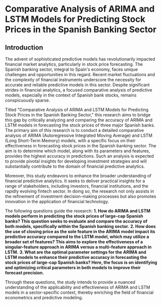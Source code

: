 # Comparative Analysis of ARIMA and LSTM Models for Predicting Stock Prices in the Spanish Banking Sector


## Introduction
The advent of sophisticated predictive models has revolutionarily impacted financial market analytics, particularly in stock price forecasting. The Spanish banking sector, integral to Spain's economy, faces unique challenges and opportunities in this regard. Recent market fluctuations and the complexity of financial instruments underscore the necessity for accurate and reliable predictive models in this sector. Despite significant strides in financial analytics, a focused comparative analysis of predictive models, especially in the context of Spanish bank stocks, remains conspicuously sparse.
 
Titled "Comparative Analysis of ARIMA and LSTM Models for Predicting Stock Prices in the Spanish Banking Sector," this research aims to bridge this gap by critically analyzing and comparing the accuracy of ARIMA and LSTM models in forecasting the stock prices of three major Spanish banks. The primary aim of this research is to conduct a detailed comparative analysis of ARIMA (Autoregressive Integrated Moving Average) and LSTM (Long Short-Term Memory) models, with a specific focus on their effectiveness in forecasting stock prices in the Spanish banking sector. The aim is to determine which model, along with its parameters and features, provides the highest accuracy in predictions. Such an analysis is expected to provide pivotal insights for developing investment strategies and will substantially contribute to the domain of financial predictive analytics.
 
Moreover, this study endeavors to enhance the broader understanding of financial predictive analytics. It seeks to deliver practical insights for a range of stakeholders, including investors, financial institutions, and the rapidly evolving fintech sector. In doing so, the research not only assists in the refinement of investment decision-making processes but also promotes innovation in the application of financial technology.
 
The following questions guide the research:
**1. How do ARIMA and LSTM models perform in predicting the stock prices of large-cap Spanish banks? This question seeks to evaluate and compare the accuracy of both models, specifically within the Spanish banking sector.**
**2. How does the use of closing price as the sole feature in the ARIMA model impact its predictive accuracy compared to the LSTM model, which may utilize a broader set of features? This aims to explore the effectiveness of a singular-feature approach in ARIMA versus a multi-feature approach in LSTM.**
**3. What are the optimal parameter settings for the ARIMA and LSTM models to enhance their predictive accuracy in forecasting the stock prices of large-cap Spanish banks? Here, the focus is on identifying and optimizing critical parameters in both models to improve their forecast precision.**
 
Through these questions, the study intends to provide a nuanced understanding of the applicability and effectiveness of ARIMA and LSTM models in a sector-specific context, thereby enriching the field of financial econometrics and predictive modeling.
